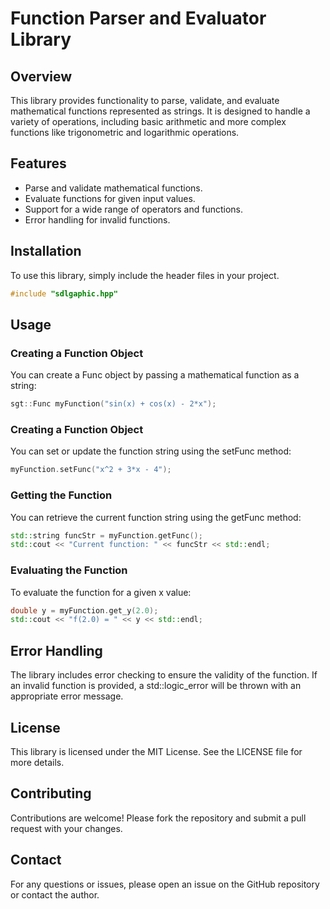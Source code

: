# Function Parser and Evaluator Library

## Overview

This library provides functionality to parse, validate, and evaluate mathematical functions represented as strings. It is designed to handle a variety of operations, including basic arithmetic and more complex functions like trigonometric and logarithmic operations.

## Features

- Parse and validate mathematical functions.
- Evaluate functions for given input values.
- Support for a wide range of operators and functions.
- Error handling for invalid functions.

## Installation

To use this library, simply include the header files in your project.

```cpp
#include "sdlgaphic.hpp"
```

## Usage

### Creating a Function Object

You can create a Func object by passing a mathematical function as a string:

```cpp
sgt::Func myFunction("sin(x) + cos(x) - 2*x");
```

### Creating a Function Object

You can set or update the function string using the setFunc method:

```cpp
myFunction.setFunc("x^2 + 3*x - 4");
```

### Getting the Function

You can retrieve the current function string using the getFunc method:

```cpp
std::string funcStr = myFunction.getFunc();
std::cout << "Current function: " << funcStr << std::endl;
```

### Evaluating the Function

To evaluate the function for a given x value:

```cpp
double y = myFunction.get_y(2.0);
std::cout << "f(2.0) = " << y << std::endl;
```

## Error Handling

The library includes error checking to ensure the validity of the function. If an invalid function is provided, a std::logic_error will be thrown with an appropriate error message.

## License

This library is licensed under the MIT License. See the LICENSE file for more details.

## Contributing

Contributions are welcome! Please fork the repository and submit a pull request with your changes.

## Contact

For any questions or issues, please open an issue on the GitHub repository or contact the author.
